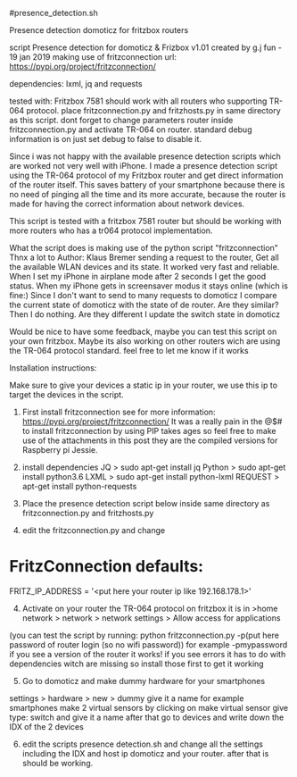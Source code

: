 #presence_detection.sh

Presence detection domoticz for fritzbox routers

script Presence detection for domoticz  & Frizbox v1.01
created by g.j fun - 19 jan 2019
making use of  fritzconnection  url: https://pypi.org/project/fritzconnection/

dependencies: lxml, jq and requests

tested with: Fritzbox 7581  should work with all routers who supporting TR-064 protocol.
place fritzconnection.py and fritzhosts.py in same directory as this script. 
dont forget to change parameters router inside fritzconnection.py and activate TR-064 on router. 
standard debug information is on just set debug to  false to disable it. 

Since i was not happy with the available presence detection scripts which are worked not very well with iPhone. I made a presence detection script using the TR-064 protocol of my Fritzbox router and get direct information of the router itself.
This saves battery of your smartphone because there is no need of pinging all the time and its more accurate, because the router is made for having the correct information about network devices.

This script is tested with a fritzbox 7581 router but should be working with more routers who has a tr064 protocol implementation. 

What the script does is making use of the python script "fritzconnection" Thnx a lot to Author: Klaus Bremer
sending a request to the router, Get all the available WLAN devices and its state. It worked very fast and reliable. When I set my iPhone in airplane mode after 2 seconds I get the good status. When my iPhone gets in screensaver modus it stays online (which is fine:) 
Since I don't want to send to many requests to domoticz I compare the current state of domoticz with the state of de router. Are they similar? Then I do nothing. Are they different I update the switch state in domoticz

Would be nice to have some feedback, maybe you can test this script on your own fritzbox. Maybe its also working on other routers wich are using the TR-064 protocol standard. feel free to let me know if it works

Installation instructions:

Make sure to give your devices a static ip in your router, we use this ip to target the devices in the script. 

1. First install fritzconnection see for more information: https://pypi.org/project/fritzconnection/
It was a really pain in the @$# to install fritzconnection by using PIP takes ages so feel free to make use of the attachments in this post they are the compiled versions for Raspberry pi Jessie. 

2. install dependencies 
JQ > sudo apt-get install jq
Python > sudo apt-get install python3.6
LXML > sudo apt-get install python-lxml
REQUEST > apt-get install python-requests

2. Place the presence detection script below inside same directory as fritzconnection.py and fritzhosts.py 

3. edit the fritzconnection.py and change 
# FritzConnection defaults:
FRITZ_IP_ADDRESS = '<put here your router ip like 192.168.178.1>'

4. Activate on your router the TR-064 protocol on fritzbox it is in >home network > network > network settings > Allow access for applications 

(you can test the script by running: python fritzconnection.py -p(put here password of router login (so no wifi password)) for example -pmypassword if you see a version of the router it works! if you see errors it has to do with dependencies witch are missing so install those first to get it working

5. Go to domoticz and make dummy hardware for your smartphones 

settings > hardware > new > dummy give it a name for example smartphones
make 2 virtual sensors by clicking on make virtual sensor
give type: switch and give it a name
after that go to devices
and write down the IDX of the 2 devices

6. edit the scripts presence detection.sh and change all the settings including the IDX and host ip domoticz and your router.
after that is should be working.

